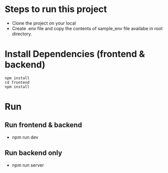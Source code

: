 # Steps to run this project
- Clone the project on your local
- Create .env file and copy the contents of sample_env file availabe in root directory.

# Install Dependencies (frontend & backend)
```
npm install
cd frontend
npm install
```

# Run 

## Run frontend & backend 
- npm run dev
## Run backend only
- npm run server
